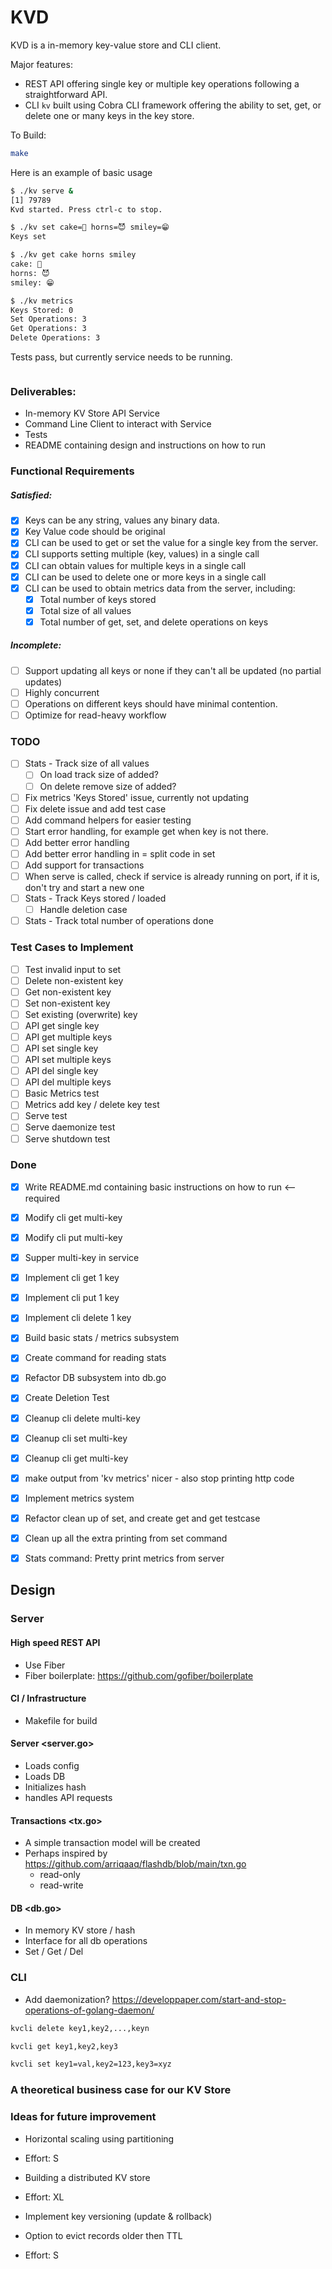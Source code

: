
# KVD

KVD is a in-memory key-value store and CLI client.

Major features:
* REST API offering single key or multiple key operations following a 
  straightforward API.
* CLI `kv` built using Cobra CLI framework offering the ability to set, 
  get, or delete one or many keys in the key store.

To Build:

```bash
make
```

Here is an example of basic usage

```bash
$ ./kv serve &
[1] 79789
Kvd started. Press ctrl-c to stop.   

$ ./kv set cake=🎂 horns=😈 smiley=😁
Keys set

$ ./kv get cake horns smiley         
cake: 🎂
horns: 😈
smiley: 😁

$ ./kv metrics
Keys Stored: 0
Set Operations: 3
Get Operations: 3
Delete Operations: 3

```

Tests pass, but currently service needs to be running.

```bash
```

### Deliverables:
* In-memory KV Store API Service
* Command Line Client to interact with Service
* Tests
* README containing design and instructions on how to run

### Functional Requirements

##### Satisfied:

* [X] Keys can be any string, values any binary data.
* [X] Key Value code should be original
* [X] CLI can be used to get or set the value for a single key from the server.
* [X] CLI supports setting multiple (key, values) in a single call
* [X] CLI can obtain values for multiple keys in a single call
* [X] CLI can be used to delete one or more keys in a single call
* [X] CLI can be used to obtain metrics data from the server, including:
  * [X] Total number of keys stored
  * [X] Total size of all values
  * [X] Total number of get, set, and delete operations on keys

##### Incomplete:

* [ ] Support updating all keys or none if they can't all be updated (no partial updates)
* [ ] Highly concurrent
* [ ] Operations on different keys should have minimal contention.
* [ ] Optimize for read-heavy workflow

### TODO

* [ ] Stats - Track size of all values
  * [ ] On load track size of added?
  * [ ] On delete remove size of added?
* [ ] Fix metrics 'Keys Stored' issue, currently not updating
* [ ] Fix delete issue and add test case
* [ ] Add command helpers for easier testing
* [ ] Start error handling, for example get when key is not there.
* [ ] Add better error handling
* [ ] Add better error handling in = split code in set
* [ ] Add support for transactions
* [ ] When serve is called, check if service is already running on port, if it is, don't try and start a new one
* [ ] Stats - Track Keys stored / loaded
  * [ ] Handle deletion case
* [ ] Stats - Track total number of operations done

### Test Cases to Implement
* [ ] Test invalid input to set
* [ ] Delete non-existent key
* [ ] Get non-existent key
* [ ] Set non-existent key
* [ ] Set existing (overwrite) key
* [ ] API get single key
* [ ] API get multiple keys
* [ ] API set single key
* [ ] API set multiple keys
* [ ] API del single key
* [ ] API del multiple keys
* [ ] Basic Metrics test
* [ ] Metrics add key / delete key test
* [ ] Serve test
* [ ] Serve daemonize test
* [ ] Serve shutdown test

### Done
* [X] Write README.md containing basic instructions on how to run <-- required
* [X] Modify cli get multi-key
* [X] Modify cli put multi-key
* [X] Supper multi-key in service
* [X] Implement cli get 1 key
* [X] Implement cli put 1 key
* [X] Implement cli delete 1 key
* [X] Build basic stats / metrics subsystem
* [X] Create command for reading stats
* [X] Refactor DB subsystem into db.go
* [X] Create Deletion Test
* [X] Cleanup cli delete multi-key
* [X] Cleanup cli set multi-key
* [X] Cleanup cli get multi-key
* [X] make output from 'kv metrics' nicer - also stop printing http code
* [X] Implement metrics system
* [X] Refactor clean up of set, and create get and get testcase
* [X] Clean up all the extra printing from set command
* [X] Stats command: Pretty print metrics from server


## Design

### Server

#### High speed REST API 
* Use Fiber
* Fiber boilerplate: https://github.com/gofiber/boilerplate

#### CI / Infrastructure
* Makefile for build

#### Server <server.go>
* Loads config
* Loads DB
* Initializes hash
* handles API requests

#### Transactions <tx.go>
* A simple transaction model will be created 
* Perhaps inspired by https://github.com/arriqaaq/flashdb/blob/main/txn.go
  * read-only
  * read-write

#### DB <db.go>
* In memory KV store / hash
* Interface for all db operations
* Set / Get / Del


### CLI

* Add daemonization? https://developpaper.com/start-and-stop-operations-of-golang-daemon/

```bash
kvcli delete key1,key2,...,keyn
```


```bash
kvcli get key1,key2,key3
```


```bash
kvcli set key1=val,key2=123,key3=xyz
```

### A theoretical business case for our KV Store

### Ideas for future improvement

* Horizontal scaling using partitioning
- Effort: S

* Building a distributed KV store
- Effort: XL

* Implement key versioning (update & rollback)

* Option to evict records older then TTL
- Effort: S